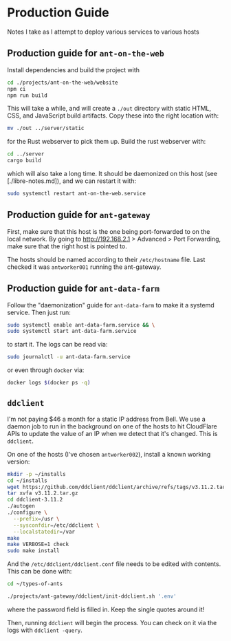 # Production Guide

Notes I take as I attempt to deploy various services to various hosts

## Production guide for `ant-on-the-web`

Install dependencies and build the project with

```bash
cd ./projects/ant-on-the-web/website
npm ci
npm run build
```

This will take a while, and will create a `./out` directory with static HTML,
CSS, and JavaScript build artifacts. Copy these into the right location with:

```bash
mv ./out ../server/static
```

for the Rust webserver to pick them up. Build the rust webserver with:

```bash
cd ../server
cargo build
```

which will also take a long time. It should be daemonized on this host (see
[./libre-notes.md]), and we can restart it with:

```bash
sudo systemctl restart ant-on-the-web.service
```

## Production guide for `ant-gateway`

First, make sure that this host is the one being port-forwarded to on the local
network. By going to <http://192.168.2.1> > Advanced > Port Forwarding, make
sure that the right host is pointed to.

The hosts should be named according to their `/etc/hostname` file. Last checked
it was `antworker001` running the ant-gateway.

## Production guide for `ant-data-farm`

Follow the "daemonization" guide for `ant-data-farm` to make it a systemd
service. Then just run:

```bash
sudo systemctl enable ant-data-farm.service && \
sudo systemctl start ant-data-farm.service
```

to start it. The logs can be read via:

```bash
sudo journalctl -u ant-data-farm.service
```

or even through `docker` via:

```bash
docker logs $(docker ps -q)
```

## `ddclient`

I'm not paying $46 a month for a static IP address from Bell. We use a daemon
job to run in the background on one of the hosts to hit CloudFlare APIs to
update the value of an IP when we detect that it's changed. This is `ddclient`.

On one of the hosts (I've chosen `antworker002`), install a known working
version:

```bash
mkdir -p ~/installs
cd ~/installs
wget https://github.com/ddclient/ddclient/archive/refs/tags/v3.11.2.tar.gz
tar xvfa v3.11.2.tar.gz
cd ddclient-3.11.2
./autogen
./configure \
  --prefix=/usr \
  --sysconfdir=/etc/ddclient \
  --localstatedir=/var
make
make VERBOSE=1 check
sudo make install
```

And the `/etc/ddclient/ddclient.conf` file needs to be edited with contents.
This can be done with:

```bash
cd ~/types-of-ants

./projects/ant-gateway/ddclient/init-ddclient.sh '.env'
```

where the password field is filled in. Keep the single quotes around it!

Then, running `ddclient` will begin the process. You can check on it via the
logs with `ddclient -query`.
